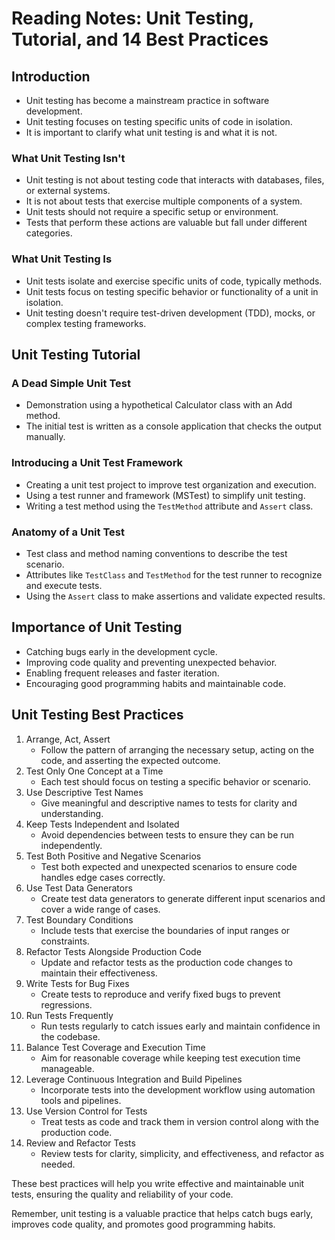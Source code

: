 # Reading Notes: Unit Testing, Tutorial, and 14 Best Practices

## Introduction
- Unit testing has become a mainstream practice in software development.
- Unit testing focuses on testing specific units of code in isolation.
- It is important to clarify what unit testing is and what it is not.

### What Unit Testing Isn't
- Unit testing is not about testing code that interacts with databases, files, or external systems.
- It is not about tests that exercise multiple components of a system.
- Unit tests should not require a specific setup or environment.
- Tests that perform these actions are valuable but fall under different categories.

### What Unit Testing Is
- Unit tests isolate and exercise specific units of code, typically methods.
- Unit tests focus on testing specific behavior or functionality of a unit in isolation.
- Unit testing doesn't require test-driven development (TDD), mocks, or complex testing frameworks.

## Unit Testing Tutorial
### A Dead Simple Unit Test
- Demonstration using a hypothetical Calculator class with an Add method.
- The initial test is written as a console application that checks the output manually.

### Introducing a Unit Test Framework
- Creating a unit test project to improve test organization and execution.
- Using a test runner and framework (MSTest) to simplify unit testing.
- Writing a test method using the `TestMethod` attribute and `Assert` class.

### Anatomy of a Unit Test
- Test class and method naming conventions to describe the test scenario.
- Attributes like `TestClass` and `TestMethod` for the test runner to recognize and execute tests.
- Using the `Assert` class to make assertions and validate expected results.

## Importance of Unit Testing
- Catching bugs early in the development cycle.
- Improving code quality and preventing unexpected behavior.
- Enabling frequent releases and faster iteration.
- Encouraging good programming habits and maintainable code.

## Unit Testing Best Practices
1. Arrange, Act, Assert
   - Follow the pattern of arranging the necessary setup, acting on the code, and asserting the expected outcome.
2. Test Only One Concept at a Time
   - Each test should focus on testing a specific behavior or scenario.
3. Use Descriptive Test Names
   - Give meaningful and descriptive names to tests for clarity and understanding.
4. Keep Tests Independent and Isolated
   - Avoid dependencies between tests to ensure they can be run independently.
5. Test Both Positive and Negative Scenarios
   - Test both expected and unexpected scenarios to ensure code handles edge cases correctly.
6. Use Test Data Generators
   - Create test data generators to generate different input scenarios and cover a wide range of cases.
7. Test Boundary Conditions
   - Include tests that exercise the boundaries of input ranges or constraints.
8. Refactor Tests Alongside Production Code
   - Update and refactor tests as the production code changes to maintain their effectiveness.
9. Write Tests for Bug Fixes
   - Create tests to reproduce and verify fixed bugs to prevent regressions.
10. Run Tests Frequently
    - Run tests regularly to catch issues early and maintain confidence in the codebase.
11. Balance Test Coverage and Execution Time
    - Aim for reasonable coverage while keeping test execution time manageable.
12. Leverage Continuous Integration and Build Pipelines
    - Incorporate tests into the development workflow using automation tools and pipelines.
13. Use Version Control for Tests
    - Treat tests as code and track them in version control along with the production code.
14. Review and Refactor Tests
    - Review tests for clarity, simplicity, and effectiveness, and refactor as needed.

These best practices will help you write effective and maintainable unit tests, ensuring the quality and reliability of your code.

Remember, unit testing is a valuable practice that helps catch bugs early, improves code quality, and promotes good programming habits.
